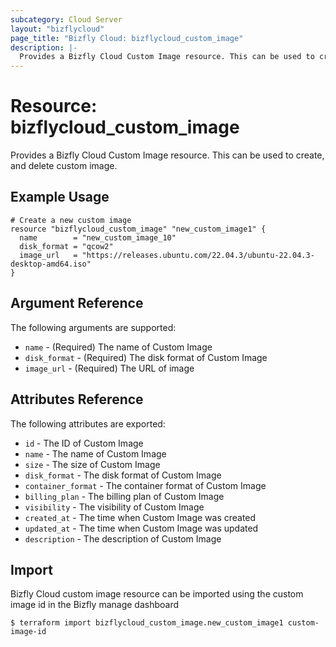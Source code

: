 ```yaml
---
subcategory: Cloud Server
layout: "bizflycloud"
page_title: "Bizfly Cloud: bizflycloud_custom_image"
description: |-
  Provides a Bizfly Cloud Custom Image resource. This can be used to create, and delete custom image.
---
```


# Resource: bizflycloud_custom_image

Provides a Bizfly Cloud Custom Image resource. This can be used to create,
and delete custom image.

## Example Usage

```hcl
# Create a new custom image
resource "bizflycloud_custom_image" "new_custom_image1" {
  name        = "new_custom_image_10"
  disk_format = "qcow2"
  image_url   = "https://releases.ubuntu.com/22.04.3/ubuntu-22.04.3-desktop-amd64.iso"
}
```

## Argument Reference

The following arguments are supported:

* `name` - (Required) The name of Custom Image
* `disk_format` - (Required) The disk format of Custom Image
* `image_url` - (Required) The URL of image

## Attributes Reference

The following attributes are exported:

* `id` - The ID of Custom Image
* `name` - The name of Custom Image
* `size` - The size of Custom Image
* `disk_format` - The disk format of Custom Image
* `container_format` - The container format of Custom Image
* `billing_plan` - The billing plan of Custom Image
* `visibility` - The visibility of Custom Image
* `created_at` - The time when Custom Image was created
* `updated_at` - The time when Custom Image was updated
* `description` - The description of Custom Image


## Import

Bizfly Cloud custom image resource can be imported using the custom image id in the Bizfly manage dashboard

```
$ terraform import bizflycloud_custom_image.new_custom_image1 custom-image-id
```
